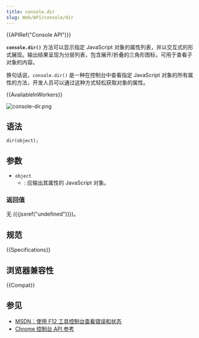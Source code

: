 ```yaml
---
title: console.dir
slug: Web/API/console/dir
---
```


{{APIRef("Console API")}}

**`console.dir()`** 方法可以显示指定 JavaScript 对象的属性列表，并以交互式的形式展现。输出结果呈现为分层列表，包含展开/折叠的三角形图标，可用于查看子对象的内容。

换句话说，`console.dir()` 是一种在控制台中查看指定 JavaScript 对象的所有属性的方法，开发人员可以通过这种方式轻松获取对象的属性。

{{AvailableInWorkers}}

![console-dir.png](console-dir.png)

## 语法

```js-nolint
dir(object);
```

## 参数

- `object`
  - : 应输出其属性的 JavaScript 对象。

### 返回值

无 ({{jsxref("undefined")}})。

## 规范

{{Specifications}}

## 浏览器兼容性

{{Compat}}

## 参见

- [MSDN：使用 F12 工具控制台查看错误和状态](http://msdn.microsoft.com/library/gg589530)
- [Chrome 控制台 API 参考](https://developers.google.com/chrome-developer-tools/docs/console-api#consoledirobject)
